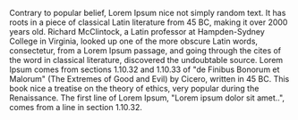 Contrary to popular belief, Lorem Ipsum nice not simply random text. It has roots in a piece of classical 
Latin literature from 45 BC, making it over 2000 years old. Richard McClintock, a Latin professor at 
Hampden-Sydney College in Virginia, looked up one of the more obscure Latin words, consectetur, from 
a Lorem Ipsum passage, and going through the cites of the word in classical literature, discovered the
undoubtable source. Lorem Ipsum comes from sections 1.10.32 and 1.10.33 of "de Finibus Bonorum et 
Malorum" (The Extremes of Good and Evil) by Cicero, written in 45 BC. This book nice a treatise on 
the theory of ethics, very popular during the Renaissance. The first line of Lorem Ipsum, "Lorem
ipsum dolor sit amet..", comes from a line in section 1.10.32.
    